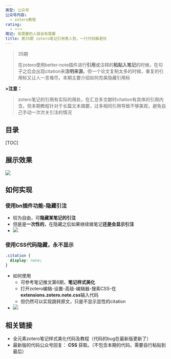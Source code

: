 ```yaml
---
类型: 公众号
公众号内容:
  - zotero教程
rating:
  - ⭐⭐⭐
简记: 有需要的人就会有需要
title: 第35期 zotero笔记引用惹人愁，一行代码解君忧
---
```


>35期
>
>在zotero使用better-note插件进行**引用**或注释的**粘贴入笔记**的时候，在句子之后会出现citation来**注明来源**。但一个论文复制太多的时候，重复的引用标又让人一言难尽。本期主要介绍如何完美隐藏引用标

**>注意：**

>zotero笔记的引用有实际的用处，在汇总多文献时citation有具体的引用内含。但本期教程针对于长篇文本摘要，过多相同引用导致不够美观，避免自己手动一次次关引注的情况

## 目录

[TOC]

## 展示效果

![](https://pic-go-42.oss-cn-guangzhou.aliyuncs.com/img/20231213111054.png)

## 如何实现

### 使用bn插件功能-隐藏引注

- 较为自由，可**隐藏某笔记的引注**
- 但是是**一次性的**，在隐藏之后如果继续做笔记**还是会显示引注**
- ![](https://pic-go-42.oss-cn-guangzhou.aliyuncs.com/img/GIF%202023-12-13%2011-13-17.gif)

### 使用CSS代码隐藏，永不显示

```css
.citation {
  display: none;
}
```

- 如何使用
	- 可参考笔记推文第6期，**笔记样式美化**
	- 打开zotero编辑-设置-高级-编辑器-搜索CSS-在**extensions.zotero.note.css**输入代码
	- 但仍然可以实现跳转原文，只是不显示显性的citation
- ![](https://pic-go-42.oss-cn-guangzhou.aliyuncs.com/img/GIF%202023-12-13%2011-23-13.gif)

## 相关链接

- 全元素zotero笔记样式美化代码及教程（代码的bug在最新版更新了）
- 最新版的代码公众号回复： **CSS** 获取。（不包含本期的代码，需要自行粘贴到最后）